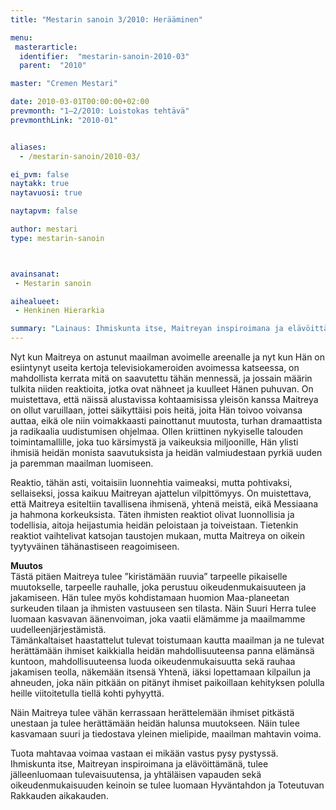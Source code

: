 ```yaml
---
title: "Mestarin sanoin 3/2010: Herääminen"

menu:
 masterarticle:
  identifier:  "mestarin-sanoin-2010-03"
  parent:  "2010"

master: "Cremen Mestari"

date: 2010-03-01T00:00:00+02:00
prevmonth: "1–2/2010: Loistokas tehtävä"
prevmonthLink: "2010-01"


aliases:
  - /mestarin-sanoin/2010-03/

ei_pvm: false
naytakk: true
naytavuosi: true

naytapvm: false

author: mestari
type: mestarin-sanoin



avainsanat:
 - Mestarin sanoin

aihealueet:
 - Henkinen Hierarkia

summary: "Lainaus: Ihmiskunta itse, Maitreyan inspiroimana ja elävöittämänä, tulee jälleenluomaan tulevaisuutensa, ja yhtäläisen vapauden sekä oikeudenmukaisuuden keinoin se tulee luomaan Hyväntahdon ja Toteutuvan Rakkauden aikakauden."
---
```

<p>Nyt kun Maitreya on astunut maailman avoimelle areenalle ja nyt kun Hän on esiintynyt useita kertoja televisiokameroiden avoimessa katseessa, on mahdollista kerrata mitä on saavutettu tähän mennessä, ja jossain määrin tulkita niiden reaktioita, jotka ovat nähneet ja kuulleet Hänen puhuvan. On muistettava, että näissä alustavissa kohtaamisissa yleisön kanssa Maitreya on ollut varuillaan, jottei säikyttäisi pois heitä, joita Hän toivoo voivansa auttaa, eikä ole niin voimakkaasti painottanut muutosta, turhan dramaattista ja radikaalia uudistumisen ohjelmaa. Ollen kriittinen nykyiselle talouden toimintamallille, joka tuo kärsimystä ja vaikeuksia miljoonille, Hän ylisti ihmisiä heidän monista saavutuksista ja heidän valmiudestaan pyrkiä uuden ja paremman maailman luomiseen.</p>
<p>Reaktio, tähän asti, voitaisiin luonnehtia vaimeaksi, mutta pohtivaksi, sellaiseksi, jossa kaikuu Maitreyan ajattelun vilpittömyys. On muistettava, että Maitreya esiteltiin tavallisena ihmisenä, yhtenä meistä, eikä Messiaana ja hahmona korkeuksista. Täten ihmisten reaktiot olivat luonnollisia ja todellisia, aitoja heijastumia heidän peloistaan ja toiveistaan. Tietenkin reaktiot vaihtelivat katsojan taustojen mukaan, mutta Maitreya on oikein tyytyväinen tähänastiseen reagoimiseen.</p>
<p><strong>Muutos</strong><br>
Tästä pitäen Maitreya tulee ”kiristämään ruuvia” tarpeelle pikaiselle muutokselle, tarpeelle rauhalle, joka perustuu oikeudenmukaisuuteen ja jakamiseen. Hän tulee myös kohdistamaan huomion Maa-planeetan surkeuden tilaan ja ihmisten vastuuseen sen tilasta. Näin Suuri Herra tulee luomaan kasvavan äänenvoiman, joka vaatii elämämme ja maailmamme uudelleenjärjestämistä.<br>
Tämänkaltaiset haastattelut tulevat toistumaan kautta maailman ja ne tulevat herättämään ihmiset kaikkialla heidän mahdollisuuteensa panna elämänsä kuntoon, mahdollisuuteensa luoda oikeudenmukaisuutta sekä rauhaa jakamisen teolla, näkemään itsensä Yhtenä, iäksi lopettamaan kilpailun ja ahneuden, joka näin pitkään on pitänyt ihmiset paikoillaan kehityksen polulla heille viitoitetulla tiellä kohti pyhyyttä.</p>
<p>Näin Maitreya tulee vähän kerrassaan herättelemään ihmiset pitkästä unestaan ja tulee herättämään heidän halunsa muutokseen. Näin tulee kasvamaan suuri ja tiedostava yleinen mielipide, maailman mahtavin voima.</p>
<p>Tuota mahtavaa voimaa vastaan ei mikään vastus pysy pystyssä. Ihmiskunta itse, Maitreyan inspiroimana ja elävöittämänä, tulee jälleenluomaan tulevaisuutensa, ja yhtäläisen vapauden sekä oikeudenmukaisuuden keinoin se tulee luomaan Hyväntahdon ja Toteutuvan Rakkauden aikakauden.</p>